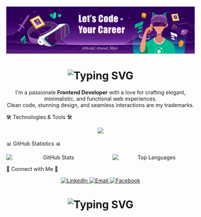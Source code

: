 ![Github Banner](assets/coverImage.jpg)
<h1 align="center">
  <img src="https://readme-typing-svg.demolab.com?font=Fira+Code&weight=600&size=28&duration=4000&pause=1000&color=6CE4F7&center=true&vCenter=true&multiline=true&repeat=false&width=700&height=100&lines=MERN+Stack+Developer+%F0%9F%9A%80;" alt="Typing SVG"/>
</h1>

<p align="center">
  I'm a passionate <strong>Frontend Developer</strong> with a love for crafting elegant, minimalistic, and functional web experiences.<br/>
  Clean code, stunning design, and seamless interactions are my trademarks.
  </p>
  
🛠️ Technologies & Tools 🛠️

<div align="center"> <img src="https://skillicons.dev/icons?i=tailwind,git,github,js,ts,react,next,firebase,nodejs,express,mongodb,vscode&perline=6" /> </div>


📊 GitHub Statistics 📊

<div align="center" style="display: flex; justify-content: center; gap: 20px;">
  <!-- GitHub Stats --> 
  <img width="390" src="https://github-readme-stats.vercel.app/api?username=shakil-ahmed-billal&show_icons=true&theme=tokyonight&border_radius=10&hide_border=true&bg_color=1F222E" alt="GitHub Stats">

  <!-- Top Languages --> 
  <img width="325" src="https://github-readme-stats.vercel.app/api/top-langs/?username=shakil-ahmed-billal&theme=tokyonight&layout=compact&hide_border=true&border_radius=10&bg_color=1F222E" alt="Top Languages"> 
</div>


🤝 Connect with Me 🤝

<div align="center"> 
  <a href="https://www.linkedin.com/in/shakil-ahmed-billal/"> 
    <img src="https://img.shields.io/badge/LinkedIn-0077B5?style=for-the-badge&logo=linkedin&logoColor=white&style=plastic" alt="LinkedIn"> 
  </a> 
  <a href="mailto:itzxhakil@gmail.com"> 
    <img src="https://img.shields.io/badge/Gmail-D14836?style=for-the-badge&logo=gmail&logoColor=white&style=plastic" alt="Email"> 
  </a> 
  <a href="https://fb.com/shakil.ahmed.billal"> 
    <img src="https://img.shields.io/badge/Facebook-1877F2?style=for-the-badge&logo=facebook&logoColor=white&style=plastic" alt="Facebook"> 
  </a> 
</div>
<h1 align="center"> 
  <img src="https://readme-typing-svg.demolab.com?font=Fira+Code&weight=600&size=28&duration=4000&pause=1000&color=6CE4F7&center=true&vCenter=true&multiline=true&repeat=false&width=700&height=100&lines=Thanks+for+Visiting+%F0%9F%91%8B" alt="Typing SVG" /> </h1> 
